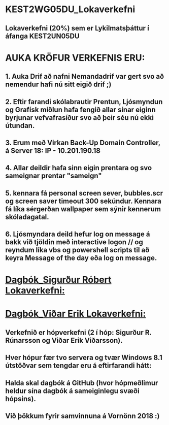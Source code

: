 # KEST2WG05DU_Lokaverkefni
## Lokaverkefni (20%) sem er Lykilmatsþáttur í áfanga KEST2UN05DU
# AUKA KRÖFUR VERKEFNIS ERU:
## 1. Auka Drif að nafni Nemandadrif var gert svo að nemendur hafi nú sitt eigið drif ;)
## 2. Eftir farandi skólabrautir Prentun, Ljósmyndun og Grafísk miðlun hafa fengið allar sínar eiginn byrjunar vefvafrasíður svo að þeir séu nú ekki útundan.
## 3. Erum með Virkan Back-Up Domain Controller, á Server 18: IP - 10.201.190.18
## 4. Allar deildir hafa sinn eigin prentara og svo sameignar prentar "sameign"
## 5. kennara fá personal screen sever, bubbles.scr og screen saver timeout 300 sekúndur. Kennara fá líka sérgerðan wallpaper sem sýnir kennerum skóladagatal.
## 6. Ljósmyndara deild hefur log on message á bakk við tjöldin með interactive logon // og reyndum líka vbs og powershell scripts til að keyra Message of the day eða log on message.
# [Dagbók_Sigurður Róbert Lokaverkefni:](https://github.com/siggirr/KEST2WG05DU_Lokaverkefni/edit/master/Dagb%C3%B3k_SRR.MD)
# [Dagbók_Viðar Erik Lokaverkefni:](https://github.com/siggirr/KEST2WG05DU_Lokaverkefni/blob/master/Dagbok_VEV.md)
## Verkefnið er hópverkefni (2 í hóp: Sigurður R. Rúnarsson og Viðar Erik Viðarsson).
## Hver hópur fær tvo servera og tvær Windows 8.1 útstöðvar sem tengdar eru á eftirfarandi hátt:
## Halda skal dagbók á GitHub (hvor hópmeðlimur heldur sína dagbók á sameiginlegu svæði hópsins).

## Við þökkum fyrir samvinnuna á Vornönn 2018 :)
